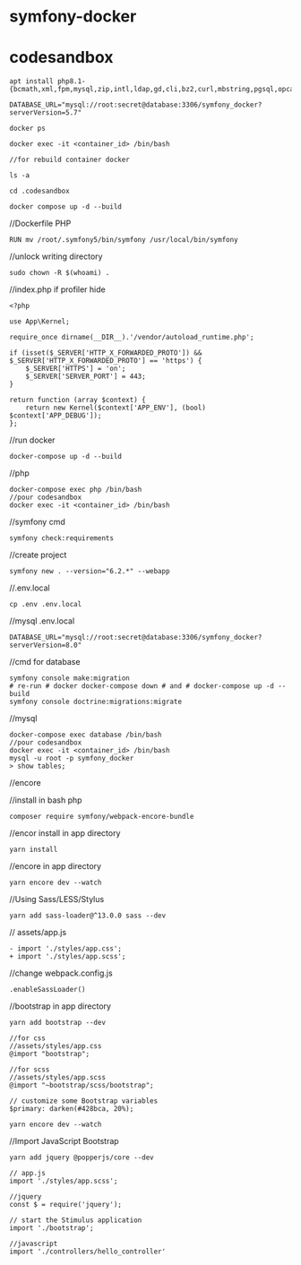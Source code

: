 # symfony-docker

# codesandbox
```
apt install php8.1-{bcmath,xml,fpm,mysql,zip,intl,ldap,gd,cli,bz2,curl,mbstring,pgsql,opcache,soap,cgi}

DATABASE_URL="mysql://root:secret@database:3306/symfony_docker?serverVersion=5.7"

docker ps

docker exec -it <container_id> /bin/bash

//for rebuild container docker

ls -a

cd .codesandbox

docker compose up -d --build
```

//Dockerfile PHP
```
RUN mv /root/.symfony5/bin/symfony /usr/local/bin/symfony
```
//unlock writing directory
```
sudo chown -R $(whoami) .
```
//index.php if profiler hide
```
<?php

use App\Kernel;

require_once dirname(__DIR__).'/vendor/autoload_runtime.php';

if (isset($_SERVER['HTTP_X_FORWARDED_PROTO']) && $_SERVER['HTTP_X_FORWARDED_PROTO'] == 'https') {
    $_SERVER['HTTPS'] = 'on';
    $_SERVER['SERVER_PORT'] = 443;
}

return function (array $context) {
    return new Kernel($context['APP_ENV'], (bool) $context['APP_DEBUG']);
};
```
//run docker
```
docker-compose up -d --build
```
//php
```
docker-compose exec php /bin/bash
//pour codesandbox
docker exec -it <container_id> /bin/bash
```
//symfony cmd
```
symfony check:requirements
```
//create project
```
symfony new . --version="6.2.*" --webapp
```
//.env.local
```
cp .env .env.local
```
//mysql .env.local
```
DATABASE_URL="mysql://root:secret@database:3306/symfony_docker?serverVersion=8.0"
```
//cmd for database
```
symfony console make:migration
# re-run # docker docker-compose down # and # docker-compose up -d --build
symfony console doctrine:migrations:migrate
```
//mysql
```
docker-compose exec database /bin/bash
//pour codesandbox
docker exec -it <container_id> /bin/bash
mysql -u root -p symfony_docker
> show tables;
```
//encore

//install in bash php
```
composer require symfony/webpack-encore-bundle
```
//encor install in app directory
```
yarn install
```
//encore in app directory
```
yarn encore dev --watch
```
//Using Sass/LESS/Stylus
```
yarn add sass-loader@^13.0.0 sass --dev
```
// assets/app.js
```
- import './styles/app.css';
+ import './styles/app.scss';
```
//change webpack.config.js
```
.enableSassLoader()
```
//bootstrap in app directory
```
yarn add bootstrap --dev

//for css
//assets/styles/app.css
@import "bootstrap";

//for scss
//assets/styles/app.scss
@import "~bootstrap/scss/bootstrap";

// customize some Bootstrap variables
$primary: darken(#428bca, 20%);

yarn encore dev --watch
```
//Import JavaScript Bootstrap
```
yarn add jquery @popperjs/core --dev

// app.js
import './styles/app.scss';

//jquery
const $ = require('jquery');

// start the Stimulus application
import './bootstrap';

//javascript
import './controllers/hello_controller'
```
